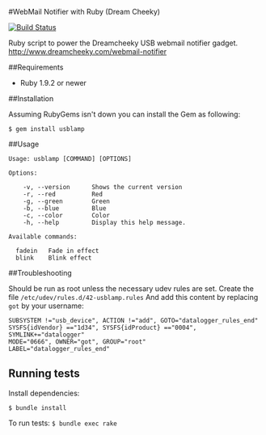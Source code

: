 #WebMail Notifier with Ruby (Dream Cheeky)

[![Build Status](https://travis-ci.org/PierreRambaud/usblamp.png?branch=master)](https://travis-ci.org/PierreRambaud/usblamp)

Ruby script to power the Dreamcheeky USB webmail notifier gadget. <http://www.dreamcheeky.com/webmail-notifier>

##Requirements

- Ruby 1.9.2 or newer

##Installation

Assuming RubyGems isn't down you can install the Gem as following:

```
$ gem install usblamp
```

##Usage

```
Usage: usblamp [COMMAND] [OPTIONS]

Options:

    -v, --version      Shows the current version
    -r, --red          Red
    -g, --green        Green
    -b, --blue         Blue
    -c, --color        Color
    -h, --help         Display this help message.

Available commands:

  fadein   Fade in effect
  blink    Blink effect
```

##Troubleshooting

Should be run as root unless the necessary udev rules are set.
Create the file `/etc/udev/rules.d/42-usblamp.rules`
And add this content by replacing `got` by your username:
```
SUBSYSTEM !="usb_device", ACTION !="add", GOTO="datalogger_rules_end"
SYSFS{idVendor} =="1d34", SYSFS{idProduct} =="0004", SYMLINK+="datalogger"
MODE="0666", OWNER="got", GROUP="root"
LABEL="datalogger_rules_end"
```

## Running tests

Install dependencies:

`$ bundle install`

To run tests:
`$ bundle exec rake`


